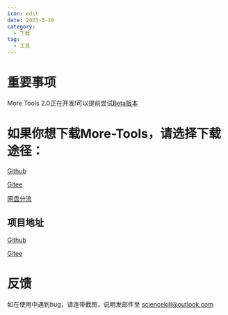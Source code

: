 ```yaml
---
icon: edit
date: 2023-3-19
category:
  - 下载
tag:
  - 工具
---
```

# 重要事项
More Tools 2.0正在开发!可以提前尝试[Beta版本](https://sksblog.netlify.app/posts/More_Tools_2.html)

# 如果你想下载More-Tools，请选择下载途径：

[Github](https://github.com/sciencekiller/More-Tools/archive/refs/heads/main.zip)

[Gitee](https://gitee.com/sciencekiller/More-Tools/repository/archive/main.zip)

[网盘分流](https://share.weiyun.com/MVfHPMHN)

## 项目地址

[Github](https://github.com/sciencekiller/More-Tools)

[Gitee](https://gitee.com/sciencekiller/More-Tools)

# 反馈

如在使用中遇到bug，请连带截图，说明发邮件至 sciencekill@outlook.com